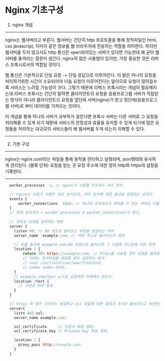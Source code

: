 # Nginx 기초구성

1. nginx 개념
- - -
 nginx는 웹서버라고 부른다.
 웹서버는 간단히 http 프로토콜을 통해 정적파일인 html, css javascript, 이미지 같은 정보를 웹 브라우저에 전송하는 역할을 의미한다.
 하지만 웹서버를 두지 않고서도 http 통신은 open되어있는 서버가 있다면 가능한데 왜 굳이 웹서버를 둘까라는 질문이 생긴다.
 nginx의 많은 사용법이 있지만, 가장 중요한 것은 리버스 프록시로서의 역할일 것이다.


 웹 통신은 기본적으로 단일 요청 -> 단일 응답으로 이루어진다.
 이 말은 하나의 요청을 처리하기위한 시간이 소요되어야 다음 요청이 이루어진다는 말이므로 요청이 많아질수록 서비스는 느려질 가능성이 크다.
 그렇기 때문에 리벅스 프록시라는 개념이 필요해지는데 리버스 프록시는 간단히 말하면
 클라이언트의 요청을 응용프로그램 서버가 직접받는 방식이 아니라
 클라이언트으 요청을 앞단에 서버(nginx)가 받고 뒷단에(응용프로그램 서버)로 부터 데이터를 가져오는 것이다. 

 이 개념을 통해 하나의 서버가 과부하가 걸린다면 프록시 서버는 다른 서버로 그 요청을 처리해줄 수 있게 되기 때문에
 서비스의 안정성과 효율을 유지할 수 있게 되기에 많은 요청들을 처리하는 대규모의 서비스들이 왜 웹서버를 두게 되는지 이해할 수 있다.
- - - 

2. 기본 구성
- - - 
 nginx는 nginx.conf라는 파일을 통해 동작을 관리하고 실행되며, json형태와 유사하게 관리된다. (블록 단위)
 요청을 받는 곳 
 요청 주소에 대한 정의
 http와 https의 설정을 기록한다.
- - -

``` javascript
  worker_processes  1; // nginx가 사용할 프로세스 개수 정의

  // nginx는 비동기 이벤트 처리 방식인데, 처리 방식에 대한 옵션을 설정하는 곳이다.
  events { 
      worker_connections  1024; // 하나의 프로세스가 처리할 수 있는 커넥션 수를 의미한다.
  }
  // 최대 접속자수 = worker_processes X worket_connections가 된다.
 
  // 포트로 요청을 관리하는 부분
  server {
    listen 80; // 80 포트로 들어오는 요청을 받겠다는 의미
    server_name  example.com; // 어떤 주소로 들어오는지 정의 

    // 위를 통과해 example.com:80 요청으로 들어오면 그 다음에 주소값에 대한 정의
    location / { 
        return 301 https://example.com; // https를 사용할 경우 요청을 돌려준다.
        // 아래는 정적파일을 제공할 경우 설정하는 방식
        // root /usr/local/var/www/frontend; 
        // index index.html;
    }
    // example.com/test url로 요청하면 아래에서 받는다.
    location /test {
      // 구성은 위와 동일
    }
  }

  // https 의 경우 나머지는 동일하고 ssl 파일에 대한 정의가 추가로 들어간다고 보면된다.
  server{
    listn 443 ssl;
    server_name example.com;

    ssl_certificate     // 인증서 파일 경로;
    ssl_certificate_key // Private Key 파일 경로;

    location / {
      proxy_pass http://exaple.com;
    }
  }

```